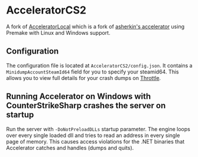 # AcceleratorCS2

A fork of [AcceleratorLocal](https://github.com/komashchenko/AcceleratorLocal) which is a fork of [asherkin's accelerator](https://github.com/asherkin/accelerator) using Premake with Linux and Windows support.

## Configuration

The configuration file is located at `AcceleratorCS2/config.json`. It contains a `MinidumpAccountSteamId64` field for you to specify your steamid64. This allows you to view full details for your crash dumps on [Throttle](https://crash.limetech.org/).

## Running Accelerator on Windows with CounterStrikeSharp crashes the server on startup

Run the server with `-DoNotPreloadDLLs` startup parameter. The engine loops over every single loaded dll and tries to read an address in every single page of memory. This causes access violations for the .NET binaries that Accelerator catches and handles (dumps and quits).